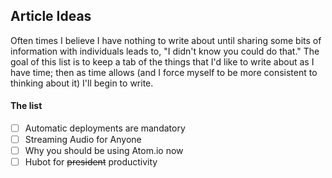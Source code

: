 ## Article Ideas

Often times I believe I have nothing to write about until sharing some bits of information with individuals leads to, "I didn't know you could do that." The goal of this list is to keep a tab of the things that I'd like to write about as I have time; then as time allows (and I force myself to be more consistent to thinking about it) I'll begin to write.

#### The list

- [ ] Automatic deployments are mandatory
- [ ] Streaming Audio for Anyone
- [ ] Why you should be using Atom.io now
- [ ] Hubot for ~~president~~ productivity 
